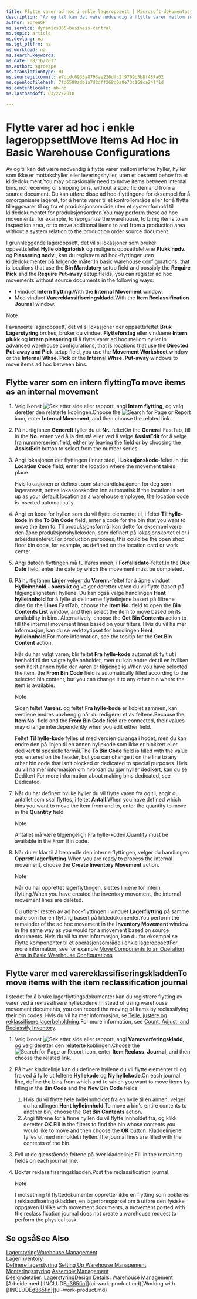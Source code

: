 ```yaml
---
title: Flytte varer ad hoc i enkle lageroppsett | Microsoft-dokumentasjon
description: "Av og til kan det være nødvendig å flytte varer mellom interne hyller, hyller som ikke er mottakshyller eller leveringshyller, uten et bestemt behov fra et kildedokument. Du kan utføre disse ad hoc-flyttingene for eksempel for å omorganisere lageret, for å hente varer til et kontrollområde eller for å flytte tilleggsvarer til og fra et produksjonsområde uten et systemforhold til kildedokumentet for produksjonsordren."
author: SorenGP
ms.service: dynamics365-business-central
ms.topic: article
ms.devlang: na
ms.tgt_pltfrm: na
ms.workload: na
ms.search.keywords: 
ms.date: 08/16/2017
ms.author: sgroespe
ms.translationtype: HT
ms.sourcegitcommit: e7dcdc0935a8793ae226dfc2f9709b5b8f487a62
ms.openlocfilehash: 7fd6588adb1a7d2dff268d0a8e73c168ca24ff1d
ms.contentlocale: nb-no
ms.lasthandoff: 03/22/2018

---
```

# <a name="move-items-ad-hoc-in-basic-warehouse-configurations"></a><span data-ttu-id="83397-104">Flytte varer ad hoc i enkle lageroppsett</span><span class="sxs-lookup"><span data-stu-id="83397-104">Move Items Ad Hoc in Basic Warehouse Configurations</span></span>
<span data-ttu-id="83397-105">Av og til kan det være nødvendig å flytte varer mellom interne hyller, hyller som ikke er mottakshyller eller leveringshyller, uten et bestemt behov fra et kildedokument.</span><span class="sxs-lookup"><span data-stu-id="83397-105">You may occasionally need to move items between internal bins, not receiving or shipping bins, without a specific demand from a source document.</span></span> <span data-ttu-id="83397-106">Du kan utføre disse ad hoc-flyttingene for eksempel for å omorganisere lageret, for å hente varer til et kontrollområde eller for å flytte tilleggsvarer til og fra et produksjonsområde uten et systemforhold til kildedokumentet for produksjonsordren.</span><span class="sxs-lookup"><span data-stu-id="83397-106">You may perform these ad hoc movements, for example, to reorganize the warehouse, to bring items to an inspection area, or to move additional items to and from a production area without a system relation to the production order source document.</span></span>  

<span data-ttu-id="83397-107">I grunnleggende lageroppsett, det vil si lokasjoner som bruker oppsettsfeltet **Hylle obligatorisk** og muligens oppsettsfeltene **Plukk nødv.** og **Plassering nødv.**, kan du registrere ad hoc-flyttinger uten kildedokumenter på følgende måter:</span><span class="sxs-lookup"><span data-stu-id="83397-107">In basic warehouse configurations, that is locations that use the **Bin Mandatory** setup field and possibly the **Require Pick** and the **Require Put-away** setup fields, you can register ad hoc movements without source documents in the following ways:</span></span>  

- <span data-ttu-id="83397-108">I vinduet **Intern flytting**.</span><span class="sxs-lookup"><span data-stu-id="83397-108">With the **Internal Movement** window.</span></span>  
- <span data-ttu-id="83397-109">Med vinduet **Varereklassifiseringskladd**.</span><span class="sxs-lookup"><span data-stu-id="83397-109">With the **Item Reclassification Journal** window.</span></span>  

> [!NOTE]  
>  <span data-ttu-id="83397-110">I avanserte lageroppsett, det vil si lokasjoner der oppsettsfeltet **Bruk Lagerstyring** brukes, bruker du vinduet **Flytteforslag** eller vinduene **Intern plukk** og **Intern plassering** til å flytte varer ad hoc mellom hyller.</span><span class="sxs-lookup"><span data-stu-id="83397-110">In advanced warehouse configurations, that is locations that use the **Directed Put-away and Pick** setup field, you use the **Movement Worksheet** window or the **Internal Whse. Pick** or the **Internal Whse. Put-away** windows to move items ad hoc between bins.</span></span>  

## <a name="to-move-items-as-an-internal-movement"></a><span data-ttu-id="83397-111">Flytte varer som en intern flytting</span><span class="sxs-lookup"><span data-stu-id="83397-111">To move items as an internal movement</span></span>  
1.  <span data-ttu-id="83397-112">Velg ikonet ![Søk etter side eller rapport](media/ui-search/search_small.png "Søk etter side eller rapport"), angi **Intern flytting**, og velg deretter den relaterte koblingen.</span><span class="sxs-lookup"><span data-stu-id="83397-112">Choose the ![Search for Page or Report](media/ui-search/search_small.png "Search for Page or Report icon") icon, enter **Internal Movement**, and then choose the related link.</span></span>  
2.  <span data-ttu-id="83397-113">På hurtigfanen **Generelt** fyller du ut **Nr.**-feltet</span><span class="sxs-lookup"><span data-stu-id="83397-113">On the **General** FastTab, fill in the **No.**</span></span> <span data-ttu-id="83397-114">enten ved å la det stå eller ved å velge **AssistEdit** for å velge fra nummerserien.</span><span class="sxs-lookup"><span data-stu-id="83397-114">field, either by leaving the field or by choosing the **AssistEdit** button to select from the number series.</span></span>  
3.  <span data-ttu-id="83397-115">Angi lokasjonen der flyttingen finner sted, i **Lokasjonskode**-feltet.</span><span class="sxs-lookup"><span data-stu-id="83397-115">In the **Location Code** field, enter the location where the movement takes place.</span></span>  

    <span data-ttu-id="83397-116">Hvis lokasjonen er definert som standardlokasjonen for deg som lageransatt, settes lokasjonskoden inn automatisk.</span><span class="sxs-lookup"><span data-stu-id="83397-116">If the location is set up as your default location as a warehouse employee, the location code is inserted automatically.</span></span>  
4.  <span data-ttu-id="83397-117">Angi en kode for hyllen som du vil flytte elementet til, i feltet **Til hylle-kode**.</span><span class="sxs-lookup"><span data-stu-id="83397-117">In the **To Bin Code** field, enter a code for the bin that you want to move the item to.</span></span> <span data-ttu-id="83397-118">Til produksjonsformål kan dette for eksempel være den åpne produksjonshyllekoden, som definert på lokasjonskortet eller i arbeidssenteret.</span><span class="sxs-lookup"><span data-stu-id="83397-118">For production purposes, this could be the open shop floor bin code, for example, as defined on the location card or work center.</span></span>  
5.  <span data-ttu-id="83397-119">Angi datoen flyttingen må fullføres innen, i **Forfallsdato**-feltet.</span><span class="sxs-lookup"><span data-stu-id="83397-119">In the **Due Date** field, enter the date by which the movement must be completed.</span></span>  
6.  <span data-ttu-id="83397-120">På hurtigfanen **Linjer** velger du **Varenr.**-feltet for å åpne vinduet **Hylleinnhold - oversikt** og velger deretter varen du vil flytte basert på tilgjengeligheten i hyllene. Du kan også velge handlingen **Hent hylleinnhold** for å fylle ut de interne flyttelinjene basert på filtrene dine.</span><span class="sxs-lookup"><span data-stu-id="83397-120">On the **Lines** FastTab, choose the **Item No.** field to open the **Bin Contents List** window, and then select the item to move based on its availability in bins. Alternatively, choose the **Get Bin Contents** action to fill the internal movement lines based on your filters.</span></span> <span data-ttu-id="83397-121">Hvis du vil ha mer informasjon, kan du se verktøytipset for handlingen **Hent hylleinnhold**.</span><span class="sxs-lookup"><span data-stu-id="83397-121">For more information, see the tooltip for the **Get Bin Content** action.</span></span>   

    <span data-ttu-id="83397-122">Når du har valgt varen, blir feltet **Fra hylle-kode** automatisk fylt ut i henhold til det valgte hylleinnholdet, men du kan endre det til en hvilken som helst annen hylle der varen er tilgjengelig.</span><span class="sxs-lookup"><span data-stu-id="83397-122">When you have selected the item, the **From Bin Code** field is automatically filled according to the selected bin content, but you can change it to any other bin where the item is available.</span></span>  

    > [!NOTE]  
    >  <span data-ttu-id="83397-123">Siden feltet **Varenr.** og feltet **Fra hylle-kode** er koblet sammen, kan verdiene endres uavhengig når du redigerer et av feltene.</span><span class="sxs-lookup"><span data-stu-id="83397-123">Because the **Item No.** field and the **From Bin Code** field are connected, their values may change interdependently when you edit either field.</span></span>  

    <span data-ttu-id="83397-124">Feltet **Til hylle-kode** fylles ut med verdien du anga i hodet, men du kan endre den på linjen til en annen hyllekode som ikke er blokkert eller dedikert til spesielle formål.</span><span class="sxs-lookup"><span data-stu-id="83397-124">The **To Bin Code** field is filled with the value you entered on the header, but you can change it on the line to any other bin code that isn’t blocked or dedicated to special purposes.</span></span> <span data-ttu-id="83397-125">Hvis du vil ha mer informasjon om hvordan du gjør hyller dedikert, kan du se Dedikert.</span><span class="sxs-lookup"><span data-stu-id="83397-125">For more information about making bins dedicated, see Dedicated.</span></span>  
7.  <span data-ttu-id="83397-126">Når du har definert hvilke hyller du vil flytte varen fra og til, angir du antallet som skal flyttes, i feltet **Antall**.</span><span class="sxs-lookup"><span data-stu-id="83397-126">When you have defined which bins you want to move the item from and to, enter the quantity to move in the **Quantity** field.</span></span>  

    > [!NOTE]  
    >  <span data-ttu-id="83397-127">Antallet må være tilgjengelig i Fra hylle-koden.</span><span class="sxs-lookup"><span data-stu-id="83397-127">Quantity must be available in the From Bin code.</span></span>  

8.  <span data-ttu-id="83397-128">Når du er klar til å behandle den interne flyttingen, velger du handlingen **Opprett lagerflytting**.</span><span class="sxs-lookup"><span data-stu-id="83397-128">When you are ready to process the internal movement, choose the **Create Inventory Movement** action.</span></span>  

    > [!NOTE]  
    >  <span data-ttu-id="83397-129">Når du har opprettet lagerflyttingen, slettes linjene for intern flytting.</span><span class="sxs-lookup"><span data-stu-id="83397-129">When you have created the inventory movement, the internal movement lines are deleted.</span></span>  

    <span data-ttu-id="83397-130">Du utfører resten av ad hoc-flyttingen i vinduet **Lagerflytting** på samme måte som for en flytting basert på kildedokumenter.</span><span class="sxs-lookup"><span data-stu-id="83397-130">You perform the remainder of the ad hoc movement in the **Inventory Movement** window in the same way as you would for a movement based on source documents.</span></span> <span data-ttu-id="83397-131">Hvis du vil ha mer informasjon, kan du for eksempel se [Flytte komponenter til et operasjonsområde i enkle lageroppsett](warehouse-how-to-move-components-to-an-operation-area-in-basic-warehousing.md)</span><span class="sxs-lookup"><span data-stu-id="83397-131">For more information, see for example [Move Components to an Operation Area in Basic Warehouse Configurations](warehouse-how-to-move-components-to-an-operation-area-in-basic-warehousing.md)</span></span>  

## <a name="to-move-items-with-the-item-reclassification-journal"></a><span data-ttu-id="83397-132">Flytte varer med varereklassifiseringskladden</span><span class="sxs-lookup"><span data-stu-id="83397-132">To move items with the item reclassification journal</span></span>
<span data-ttu-id="83397-133">I stedet for å bruke lagerflyttingsdokumenter kan du registrere flytting av varer ved å reklassifisere hyllekodene.</span><span class="sxs-lookup"><span data-stu-id="83397-133">In stead of using warehouse movement documents, you can record the moving of items by reclassifying their bin codes.</span></span> <span data-ttu-id="83397-134">Hvis du vil ha mer informasjon, se [Telle, justere og reklassifisere lagerbeholdning](inventory-how-count-adjust-reclassify.md).</span><span class="sxs-lookup"><span data-stu-id="83397-134">For more information, see [Count, Adjust, and Reclassify Inventory](inventory-how-count-adjust-reclassify.md).</span></span>   
1.  <span data-ttu-id="83397-135">Velg ikonet ![Søk etter side eller rapport](media/ui-search/search_small.png "Søk etter side eller rapport"), angi **Vareoverføringskladd**, og velg deretter den relaterte koblingen.</span><span class="sxs-lookup"><span data-stu-id="83397-135">Choose the ![Search for Page or Report](media/ui-search/search_small.png "Search for Page or Report icon") icon, enter **Item Reclass. Journal**, and then choose the related link.</span></span>  
2.  <span data-ttu-id="83397-136">På hver kladdelinje kan du definere hyllene du vil flytte elementer til og fra ved å fylle ut feltene **Hyllekode** og **Ny hyllekode**.</span><span class="sxs-lookup"><span data-stu-id="83397-136">On each journal line, define the bins from which and to which you want to move items by filling in the **Bin Code** and the **New Bin Code** fields.</span></span>  

    1.  <span data-ttu-id="83397-137">Hvis du vil flytte hele hylleinnholdet fra en hylle til en annen, velger du handlingen **Hent hylleinnhold**.</span><span class="sxs-lookup"><span data-stu-id="83397-137">To move a bin's entire contents to another bin, choose the **Get Bin Contents** action.</span></span>  
    2.  <span data-ttu-id="83397-138">Angi filtrene for å finne hyllen du vil flytte innholdet fra, og klikk deretter **OK**.</span><span class="sxs-lookup"><span data-stu-id="83397-138">Fill in the filters to find the bin whose contents you would like to move and then choose the **OK** button.</span></span> <span data-ttu-id="83397-139">Kladdelinjene fylles ut med innholdet i hyllen.</span><span class="sxs-lookup"><span data-stu-id="83397-139">The journal lines are filled with the contents of the bin.</span></span>  
3.  <span data-ttu-id="83397-140">Fyll ut de gjenstående feltene på hver kladdelinje.</span><span class="sxs-lookup"><span data-stu-id="83397-140">Fill in the remaining fields on each journal line.</span></span>   
4.  <span data-ttu-id="83397-141">Bokfør reklassifiseringskladden.</span><span class="sxs-lookup"><span data-stu-id="83397-141">Post the reclassification journal.</span></span>  

    > [!NOTE]  
    >  <span data-ttu-id="83397-142">I motsetning til flyttedokumenter oppretter ikke en flytting som bokføres i reklassifiseringskladden, en lagerforespørsel om å utføre den fysiske oppgaven.</span><span class="sxs-lookup"><span data-stu-id="83397-142">Unlike with movement documents, a movement posted with the reclassification journal does not create a warehouse request to perform the physical task.</span></span>  

## <a name="see-also"></a><span data-ttu-id="83397-143">Se også</span><span class="sxs-lookup"><span data-stu-id="83397-143">See Also</span></span>  
[<span data-ttu-id="83397-144">Lagerstyring</span><span class="sxs-lookup"><span data-stu-id="83397-144">Warehouse Management</span></span>](warehouse-manage-warehouse.md)  
[<span data-ttu-id="83397-145">Lager</span><span class="sxs-lookup"><span data-stu-id="83397-145">Inventory</span></span>](inventory-manage-inventory.md)  
<span data-ttu-id="83397-146">[Definere lagerstyring](warehouse-setup-warehouse.md)   </span><span class="sxs-lookup"><span data-stu-id="83397-146">[Setting Up Warehouse Management](warehouse-setup-warehouse.md)   </span></span>  
<span data-ttu-id="83397-147">[Monteringsstyring](assembly-assemble-items.md)  </span><span class="sxs-lookup"><span data-stu-id="83397-147">[Assembly Management](assembly-assemble-items.md)  </span></span>  
[<span data-ttu-id="83397-148">Designdetaljer: Lagerstyring</span><span class="sxs-lookup"><span data-stu-id="83397-148">Design Details: Warehouse Management</span></span>](design-details-warehouse-management.md)  
<span data-ttu-id="83397-149">[Arbeide med [!INCLUDE[d365fin](includes/d365fin_md.md)]](ui-work-product.md)</span><span class="sxs-lookup"><span data-stu-id="83397-149">[Working with [!INCLUDE[d365fin](includes/d365fin_md.md)]](ui-work-product.md)</span></span>


